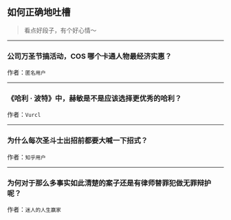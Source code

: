 ## 如何正确地吐槽

> 看点好段子，有个好心情～


 
---

### 公司万圣节搞活动，COS 哪个卡通人物最经济实惠？

> 


作者：`匿名用户`

---

### 《哈利 · 波特》中，赫敏是不是应该选择更优秀的哈利？

> 


作者：`Vurcl`

---

### 为什么每次圣斗士出招前都要大喊一下招式？

> 


作者：`知乎用户`

---

### 为何对于那么多事实如此清楚的案子还是有律师替罪犯做无罪辩护呢？

> 


作者：`迷人的人生赢家`